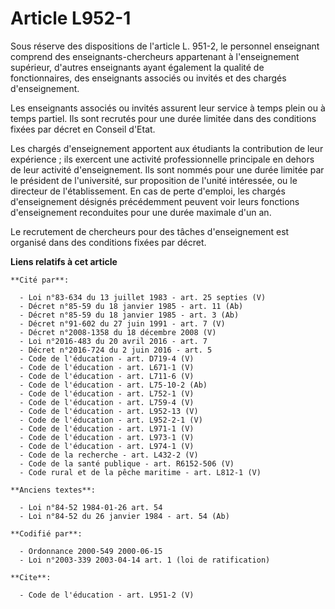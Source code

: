 # Article L952-1

Sous réserve des dispositions de l'article L. 951-2, le personnel enseignant comprend des enseignants-chercheurs appartenant
à l'enseignement supérieur, d'autres enseignants ayant également la qualité de fonctionnaires, des enseignants associés ou
invités et des chargés d'enseignement. 

Les enseignants associés ou invités assurent leur service à temps plein ou à temps partiel. Ils sont recrutés pour une durée
limitée dans des conditions fixées par décret en Conseil d'Etat. 

Les chargés d'enseignement apportent aux étudiants la contribution de leur expérience ; ils exercent une activité
professionnelle principale en dehors de leur activité d'enseignement. Ils sont nommés pour une durée limitée par le président
de l'université, sur proposition de l'unité intéressée, ou le directeur de l'établissement. En cas de perte d'emploi, les
chargés d'enseignement désignés précédemment peuvent voir leurs fonctions d'enseignement reconduites pour une durée maximale
d'un an. 

Le recrutement de chercheurs pour des tâches d'enseignement est organisé dans des conditions fixées par décret.

**Liens relatifs à cet article**

	**Cité par**:

	  - Loi n°83-634 du 13 juillet 1983 - art. 25 septies (V)
	  - Décret n°85-59 du 18 janvier 1985 - art. 11 (Ab)
	  - Décret n°85-59 du 18 janvier 1985 - art. 3 (Ab)
	  - Décret n°91-602 du 27 juin 1991 - art. 7 (V)
	  - Décret n°2008-1358 du 18 décembre 2008 (V)
	  - Loi n°2016-483 du 20 avril 2016 - art. 7
	  - Décret n°2016-724 du 2 juin 2016 - art. 5
	  - Code de l'éducation - art. D719-4 (V)
	  - Code de l'éducation - art. L671-1 (V)
	  - Code de l'éducation - art. L711-6 (V)
	  - Code de l'éducation - art. L75-10-2 (Ab)
	  - Code de l'éducation - art. L752-1 (V)
	  - Code de l'éducation - art. L759-4 (V)
	  - Code de l'éducation - art. L952-13 (V)
	  - Code de l'éducation - art. L952-2-1 (V)
	  - Code de l'éducation - art. L971-1 (V)
	  - Code de l'éducation - art. L973-1 (V)
	  - Code de l'éducation - art. L974-1 (V)
	  - Code de la recherche - art. L432-2 (V)
	  - Code de la santé publique - art. R6152-506 (V)
	  - Code rural et de la pêche maritime - art. L812-1 (V)

	**Anciens textes**:

	  - Loi n°84-52 1984-01-26 art. 54
	  - Loi n°84-52 du 26 janvier 1984 - art. 54 (Ab)

	**Codifié par**:

	  - Ordonnance 2000-549 2000-06-15
	  - Loi n°2003-339 2003-04-14 art. 1 (loi de ratification)

	**Cite**:

	  - Code de l'éducation - art. L951-2 (V)
